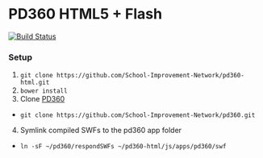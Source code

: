 # PD360 HTML5 + Flash

[![Build Status](https://magnum.travis-ci.com/School-Improvement-Network/pd360-html.png?token=3bGtp5fzpJFR5LXXN31c&branch=dev)](https://magnum.travis-ci.com/School-Improvement-Network/pd360-html)

### Setup
1. `git clone https://github.com/School-Improvement-Network/pd360-html.git`
2. `bower install`
3. Clone [PD360](https://github.com/School-Improvement-Network/pd360.git)
  * `git clone https://github.com/School-Improvement-Network/pd360.git`
4. Symlink compiled SWFs to the pd360 app folder
  * `ln -sF ~/pd360/respondSWFs ~/pd360-html/js/apps/pd360/swf`
